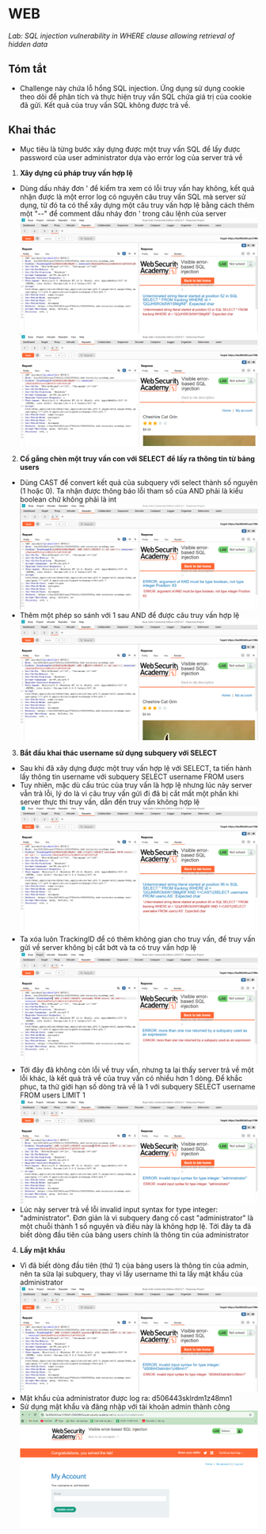 # WEB
*Lab: SQL injection vulnerability in WHERE clause allowing retrieval of hidden data*
## Tóm tắt
- Challenge này chứa lỗ hổng SQL injection. Ứng dụng sử dụng cookie theo dõi để phân tích và thực hiện truy vấn SQL chứa giá trị của cookie đã gửi. Kết quả của truy vấn SQL không được trả về. 
## Khai thác
- Mục tiêu là từng bước xây dựng được một truy vấn SQL để lấy được password của user administrator dựa vào errỏr log của server trả về
1. **Xây dựng cú pháp truy vấn hợp lệ**
- Dùng dấu nháy đơn ' để kiểm tra xem có lỗi truy vấn hay không, kết quả nhận được là một error log có nguyên câu truy vấn SQL mà server sử dụng, từ đó ta có thể xây dựng một câu truy vấn hợp lệ bằng cách thêm một "--" để comment dấu nháy đơn ' trong câu lệnh của server
![alt text](images/img_1.png)
![alt text](images/img_2.png)
2. **Cố gắng chèn một truy vấn con với SELECT để lấy ra thông tin từ bảng users**
- Dùng CAST để convert kết quả của subquery với select thành số nguyên (1 hoặc 0). Ta nhận được thông báo lỗi tham số của AND phải là kiểu boolean chứ không phải là int
![alt text](images/img_3.png)
- Thêm một phép so sánh với 1 sau AND để được câu truy vấn hợp lệ
![alt text](images/img_4.png)
3. **Bắt đầu khai thác username sử dụng subquery với SELECT**
- Sau khi đã xây dựng được một truy vấn hợp lệ với SELECT, ta tiến hành lấy thông tin username với subquery SELECT username FROM users
- Tuy nhiên, mặc dù cấu trúc của truy vấn là hợp lệ nhưng lúc này server vẫn trả lỗi, lý do là vì câu truy vấn gửi đi đã bị cắt mất một phần khi server thực thi truy vấn, dẫn đến truy vấn không hợp lệ
![alt text](images/img_5.png)
- Ta xóa luôn TrackingID để có thêm không gian cho truy vấn, để truy vấn gửi về server không bị cắt bớt và ta có truy vấn hợp lệ
![alt text](images/img_6.png)
- Tới đây đã không còn lỗi về truy vấn, nhưng ta lại thấy server trả về một lỗi khác, là kết quả trả về của truy vấn có nhiều hơn 1 dòng. Để khắc phục, ta thử giới hạn số dòng trả về là 1 với subquery SELECT username FROM users LIMIT 1
![alt text](images/img_7.png)
- Lúc này server trả về lỗi invalid input syntax for type integer: "administrator". Đơn giản là vì subquery đang cố cast "administrator" là một chuỗi thành 1 số nguyên và điều này là không hợp lệ. Tới đây ta đã biết dòng đầu tiên của bảng users chính là thông tin của administrator
4. **Lấy mật khẩu**
- Vì đã biết dòng đầu tiên (thứ 1) của bảng users là thông tin của admin, nên ta sửa lại subquery, thay vì lấy username thì ta lấy mật khẩu của administrator 
![alt text](images/img_8.png)
- Mật khẩu của administrator được log ra: d506443sklrdm1z48mn1
- Sử dụng mật khẩu và đăng nhập với tài khoản admin thành công
![alt text](images/img_9.png)




